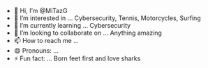 - 👋 Hi, I’m @MiTazG
- 👀 I’m interested in ... Cybersecurity, Tennis, Motorcycles, Surfing
- 🌱 I’m currently learning ... Cybersecurity
- 💞️ I’m looking to collaborate on ... Anything amazing
- 📫 How to reach me ...
- 😄 Pronouns: ...
- ⚡ Fun fact: ... Born feet first and love sharks

<!---
MiTazG/MiTazG is a ✨ special ✨ repository because its `README.md` (this file) appears on your GitHub profile.
You can click the Preview link to take a look at your changes.
--->
